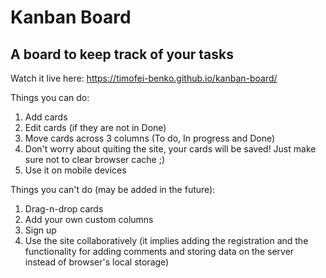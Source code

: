 # Kanban Board
## A board to keep track of your tasks

Watch it live here:
https://timofei-benko.github.io/kanban-board/

Things you can do:
1. Add cards
2. Edit cards (if they are not in Done)
3. Move cards across 3 columns (To do, In progress and Done)
3. Don't worry about quiting the site, your cards will be saved! Just make sure not to clear browser cache ;)
4. Use it on mobile devices

Things you can't do (may be added in the future):
1. Drag-n-drop cards
2. Add your own custom columns
3. Sign up
4. Use the site collaboratively (it implies adding the registration and the functionality for adding comments and storing data on the server instead of browser's local storage)
